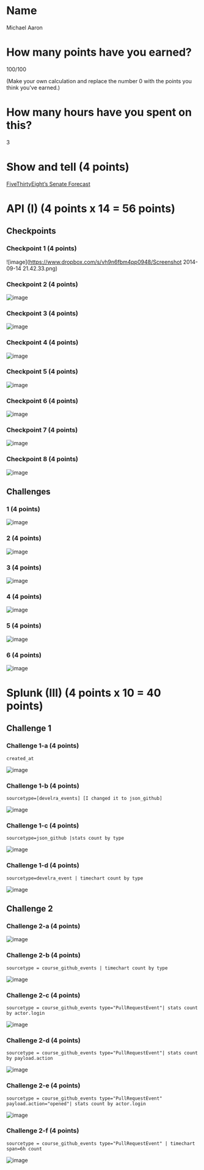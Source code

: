 # Name

Michael Aaron

# How many points have you earned?

100/100

(Make your own calculation and replace the number 0 with the points you think you've earned.)

# How many hours have you spent on this?

3

# Show and tell (4 points)

[FiveThirtyEight’s Senate Forecast](http://fivethirtyeight.com/interactives/senate-forecast/)

# API (I) (4 points x 14 = 56 points)

## Checkpoints

### Checkpoint 1 (4 points)

![image](https://www.dropbox.com/s/vh9n6fbm4pp0948/Screenshot 2014-09-14 21.42.33.png)

### Checkpoint 2 (4 points)

![image](http://www.dropbox.com/s/6ze9tbjam51248y/Screenshot%202014-09-14%2021.53.13.png?d1=1)

### Checkpoint 3 (4 points)

![image](https://www.dropbox.com/s/gn5rr9t78a66ls4/Screenshot%202014-09-14%2022.11.37.png)

### Checkpoint 4 (4 points)

![image](https://www.dropbox.com/s/1mfvjvtetc19wue/Screenshot%202014-09-14%2022.15.08.png)

### Checkpoint 5 (4 points)

![image](https://www.dropbox.com/s/weratxxyx9bh53o/Screenshot%202014-09-14%2022.43.16.png?dl=0)

### Checkpoint 6 (4 points)

![image](https://www.dropbox.com/s/a8pcvo19u6nf6u3/Screenshot%202014-09-14%2022.50.21.png?)

### Checkpoint 7 (4 points)

![image](https://www.dropbox.com/s/sqivej45944k4nk/Screenshot%202014-09-14%2022.59.04.png)

### Checkpoint 8 (4 points)

![image](https://www.dropbox.com/s/fnsepjeigmvwpas/Screenshot%202014-09-14%2023.00.21.png)

## Challenges

### 1 (4 points)

![image](https://www.dropbox.com/s/81hr2k42mo1ym6c/Screenshot%202014-09-14%2023.02.24.png)

### 2 (4 points)

![image](https://www.dropbox.com/s/wrrbg3n278z2i5k/Screenshot%202014-09-14%2023.05.51.png)

### 3 (4 points)

![image](https://www.dropbox.com/s/er6hsclfr1p9538/Screenshot%202014-09-14%2023.09.19.png)

### 4 (4 points)

![image](https://www.dropbox.com/s/ar7vv01ecw1aj94/Screenshot%202014-09-14%2023.10.33.png)

### 5 (4 points)

![image](https://www.dropbox.com/s/8jctw9e7om1cyf1/Screenshot%202014-09-14%2023.13.38.png)

### 6 (4 points)

![image](https://www.dropbox.com/s/h78ujhnduk5vwcp/Screenshot%202014-09-14%2023.24.14.png)



# Splunk (III) (4 points x 10 = 40 points)

## Challenge 1

### Challenge 1-a (4 points)
```
created_at
```
![image](https://www.dropbox.com/s/inhcifwsivbbyji/Screenshot%202014-09-14%2023.32.03.png)

### Challenge 1-b (4 points)
```
sourcetype=[develra_events] [I changed it to json_github]
```
![image](http://www.dropbox.com/s/crn0iz4ceoc39z6/Screenshot%202014-09-14%2023.36.10.png)

### Challenge 1-c (4 points)
```
sourcetype=json_github |stats count by type
```
![image](https://www.dropbox.com/s/6633vmignjv8yj0/Screenshot%202014-09-14%2023.38.05.png)

### Challenge 1-d (4 points)
```
sourcetype=develra_event | timechart count by type
```
![image](https://www.dropbox.com/s/cyuth782lwqwp7j/Screenshot%202014-09-15%2000.33.52.png)

## Challenge 2

### Challenge 2-a (4 points)
![image](https://www.dropbox.com/s/qzre01n8f3tymo5/Screenshot%202014-09-15%2000.42.18.png?dl=1)

### Challenge 2-b (4 points)
```
sourcetype = course_github_events | timechart count by type
```
![image](https://www.dropbox.com/s/6aljvfdncg4puiw/Screenshot%202014-09-15%2000.43.27.png)

### Challenge 2-c (4 points)
```
sourcetype = course_github_events type="PullRequestEvent"| stats count by actor.login
```
![image](https://www.dropbox.com/s/1eub4qitmiexzan/Screenshot%202014-09-15%2000.45.56.png?)

### Challenge 2-d (4 points)
```
sourcetype = course_github_events type="PullRequestEvent"| stats count by payload.action
```
![image](https://www.dropbox.com/s/v0bd3awrh27mie5/Screenshot%202014-09-15%2000.47.14.png?dl=0)

### Challenge 2-e (4 points)
```
sourcetype = course_github_events type="PullRequestEvent" payload.action="opened"| stats count by actor.login
```
![image](https://www.dropbox.com/s/5by48dly8sew8p7/Screenshot%202014-09-15%2000.48.20.png?dl=0)

### Challenge 2-f (4 points)
```
sourcetype = course_github_events type="PullRequestEvent" | timechart span=6h count
```
![image](https://www.dropbox.com/s/wcrrwb4ekd0ttnh/Screenshot%202014-09-15%2000.52.26.png)
